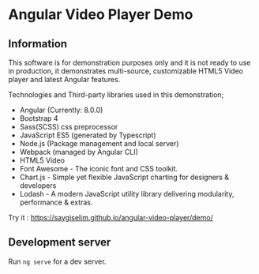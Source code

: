 # Angular Video Player Demo

## Information

This software is for demonstration purposes only and it is not ready to use in production, it demonstrates multi-source, customizable HTML5 Video player and latest Angular features.

Technologies and Third-party libraries used in this demonstration;

- Angular (Currently: 8.0.0)
- Bootstrap 4
- Sass(SCSS) css preprocessor
- JavaScript ES5 (generated by Typescript)
- Node.js (Package management and local server)
- Webpack (managed by Angular CLI)
- HTML5 Video
- Font Awesome - The iconic font and CSS toolkit.
- Chart.js - Simple yet flexible JavaScript charting for designers & developers
- Lodash - A modern JavaScript utility library delivering modularity, performance & extras.

Try it : https://saygiselim.github.io/angular-video-player/demo/

## Development server

Run `ng serve` for a dev server.
